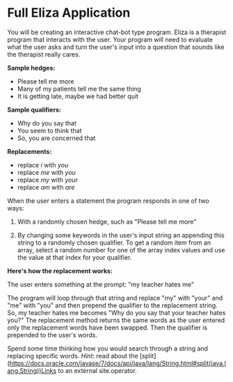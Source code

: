 # Full Eliza Application

You will be creating an interactive chat-bot type program. Eliza is a therapist program that interacts with the user. Your program will need to evaluate what the user asks and turn the user's input into a question that sounds like the therapist really cares.

**Sample hedges:**

  -  Please tell me more
  -  Many of my patients tell me the same thing
  -  It is getting late, maybe we had better quit

**Sample qualifiers:**

  -  Why do you say that
  -  You seem to think that
  -  So, you are concerned that

**Replacements:**

  -  replace *i* with *you*
  -  replace *me* with *you*
  -  replace *my* with *your*
  -  replace *am* with *are*

 

When the user enters a statement the program responds in one of two ways:

1. With a randomly chosen hedge, such as "Please tell me more"

2. By changing some keywords  in the user's input string an appending this string to a randomly chosen qualifier. To get a random item from an array, select a random number for one of the array index values and use the value at that index for your qualifier.

 

**Here's how the replacement works:**

The user enters something at the prompt: "my teacher hates me"

The program will loop through that string and replace "my" with "your" and "me" with "you" and then prepend the qualifier to the replacement string. So, my teacher hates me becomes "Why do you say that your teacher hates you?" The replacement method returns the same words as the user entered only the replacement words have been swapped. Then the qualifier is prepended to the user's words.

Spend some time thinking how you would search through a string and replacing specific words. *Hint*: read about the [split] (https://docs.oracle.com/javase/7/docs/api/java/lang/String.html#split(java.lang.String))Links to an external site.operator.